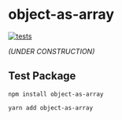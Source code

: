 # object-as-array

[![tests](https://github.com/guilhermeasn/object-as-array/actions/workflows/test.yml/badge.svg)](https://github.com/guilhermeasn/object-as-array/actions/workflows/test.yml)

*(UNDER CONSTRUCTION)*

## Test Package

```
npm install object-as-array
```

```
yarn add object-as-array
```
